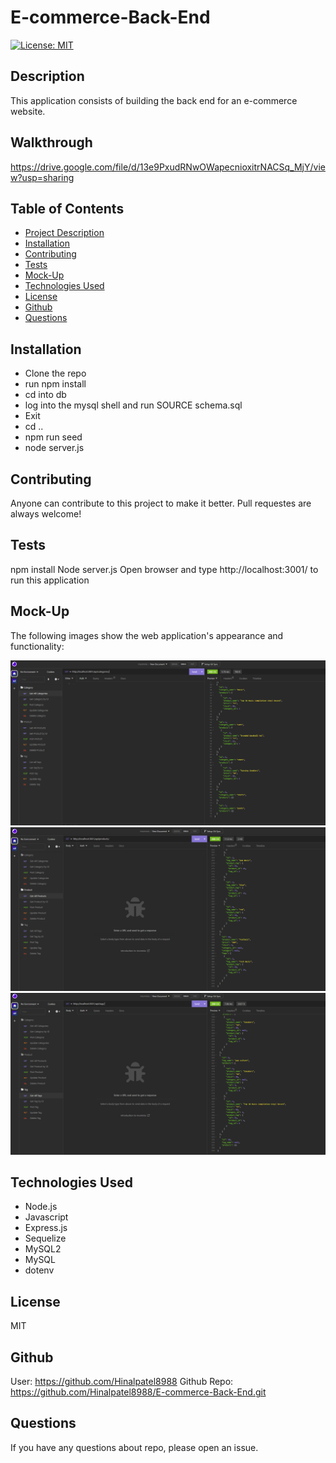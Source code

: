 # E-commerce-Back-End

[![License: MIT](https://img.shields.io/badge/License-MIT-yellow.svg)](https://opensource.org/licenses/MIT)

## Description

This application consists of building the back end for an e-commerce website.

## Walkthrough

https://drive.google.com/file/d/13e9PxudRNwOWapecnioxitrNACSq_MjY/view?usp=sharing

## Table of Contents

- [Project Description](#description)
- [Installation](#installation)
- [Contributing](#contributing)
- [Tests](#tests)
- [Mock-Up](#mock-up)
- [Technologies Used](#technologies-used)
- [License](#license)
- [Github](#github)
- [Questions](#questions)

## Installation

  - Clone the repo
  - run npm install
  - cd into db 
  - log into the mysql shell and run SOURCE schema.sql 
  - Exit
  - cd ..
  - npm run seed 
  - node server.js

## Contributing

Anyone can contribute to this project to make it better. Pull requestes are always welcome!

## Tests

npm install
Node server.js
Open browser and type http://localhost:3001/ to run this application

## Mock-Up

The following images show the web application's appearance and functionality:

![Alt text](Images/Page1.PNG)
![Alt text](Images/page2.PNG)
![Alt text](Images/page3.PNG)

## Technologies Used

- Node.js
- Javascript
- Express.js
- Sequelize
- MySQL2
- MySQL
- dotenv

## License

MIT

## Github

User: https://github.com/Hinalpatel8988
Github Repo: https://github.com/Hinalpatel8988/E-commerce-Back-End.git

## Questions

If you have any questions about repo, please open an issue.